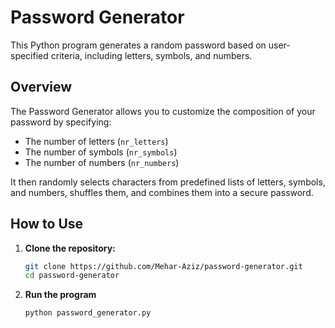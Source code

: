 # Password Generator

This Python program generates a random password based on user-specified criteria, including letters, symbols, and numbers.

## Overview

The Password Generator allows you to customize the composition of your password by specifying:
- The number of letters (`nr_letters`)
- The number of symbols (`nr_symbols`)
- The number of numbers (`nr_numbers`)

It then randomly selects characters from predefined lists of letters, symbols, and numbers, shuffles them, and combines them into a secure password.

## How to Use

1. **Clone the repository:**
   ```sh
   git clone https://github.com/Mehar-Aziz/password-generator.git
   cd password-generator
2. **Run the program**
    ```sh
    python password_generator.py


